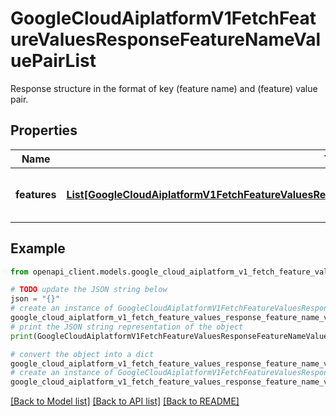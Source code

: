 # GoogleCloudAiplatformV1FetchFeatureValuesResponseFeatureNameValuePairList

Response structure in the format of key (feature name) and (feature) value pair.

## Properties

Name | Type | Description | Notes
------------ | ------------- | ------------- | -------------
**features** | [**List[GoogleCloudAiplatformV1FetchFeatureValuesResponseFeatureNameValuePairListFeatureNameValuePair]**](GoogleCloudAiplatformV1FetchFeatureValuesResponseFeatureNameValuePairListFeatureNameValuePair.md) | List of feature names and values. | [optional] 

## Example

```python
from openapi_client.models.google_cloud_aiplatform_v1_fetch_feature_values_response_feature_name_value_pair_list import GoogleCloudAiplatformV1FetchFeatureValuesResponseFeatureNameValuePairList

# TODO update the JSON string below
json = "{}"
# create an instance of GoogleCloudAiplatformV1FetchFeatureValuesResponseFeatureNameValuePairList from a JSON string
google_cloud_aiplatform_v1_fetch_feature_values_response_feature_name_value_pair_list_instance = GoogleCloudAiplatformV1FetchFeatureValuesResponseFeatureNameValuePairList.from_json(json)
# print the JSON string representation of the object
print(GoogleCloudAiplatformV1FetchFeatureValuesResponseFeatureNameValuePairList.to_json())

# convert the object into a dict
google_cloud_aiplatform_v1_fetch_feature_values_response_feature_name_value_pair_list_dict = google_cloud_aiplatform_v1_fetch_feature_values_response_feature_name_value_pair_list_instance.to_dict()
# create an instance of GoogleCloudAiplatformV1FetchFeatureValuesResponseFeatureNameValuePairList from a dict
google_cloud_aiplatform_v1_fetch_feature_values_response_feature_name_value_pair_list_from_dict = GoogleCloudAiplatformV1FetchFeatureValuesResponseFeatureNameValuePairList.from_dict(google_cloud_aiplatform_v1_fetch_feature_values_response_feature_name_value_pair_list_dict)
```
[[Back to Model list]](../README.md#documentation-for-models) [[Back to API list]](../README.md#documentation-for-api-endpoints) [[Back to README]](../README.md)


